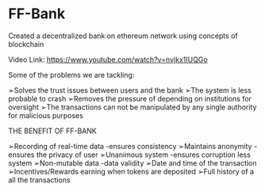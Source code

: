 # FF-Bank

Created a decentralized bank on ethereum network using concepts of blockchain

Video Link: https://www.youtube.com/watch?v=nvjkx1IUQGo

Some of the problems we are tackling:

➢Solves the trust issues between users and the bank ➢The system is less probable to crash
➢Removes the pressure of depending on institutions for oversight
➢The transactions can not be manipulated by any single authority for malicious purposes


THE BENEFIT OF FF-BANK

➢Recording of real-time data -ensures consistency ➢Maintains anonymity -ensures the privacy of user ➢Unanimous system -ensures corruption less system ➢Non-mutable data -data validity
➢Date and time of the transaction
➢Incentives/Rewards earning when tokens are deposited ➢Full history of a all the transactions
